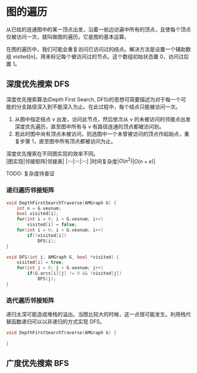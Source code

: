 # 图的遍历

从已给的连通图中的某一顶点出发，沿着一些边访遍中所有的顶点，且使每个顶点仅被访问一次，就叫做图的遍历。它是图的基本运算。

在图的遍历中，我们可能会重复访问已访问过的结点。解决方法是设置一个辅助数组 visited[n]，用来标记每个被访问过的节点。这个数组初始状态置 0，访问过后置 1。

## 深度优先搜索 DFS

深度优先搜索算法(Depth First Search, DFS)的思想可简要描述为对于每一个可能的分支路径深入到不能深入为止。在此过程中，每个结点只能被访问一次。

1. 从图中指定结点 v 出发，访问此节点，然后依次从 v 的未被访问的邻接点出发深度优先遍历，直至图中所有与 v 有路径连通的顶点都被访问到。
2. 若此时图中尚有顶点未被访问，则选图中一个未曾被访问的顶点作起始点，重复步骤 1，直至图中所有顶点都被访问为止。

深度优先搜索在不同图实现的效率不同。  
|图实现|邻接矩阵|邻接表|
|:-:|:-:|:-:|
|时间复杂度|$O(n^2)$|$O(n+e)$|

TODO: 复杂度待查证

### 递归遍历邻接矩阵

```cpp
void DepthFirstSearchTraverse(AMGraph G) {
    int n = G.vexnum;
    bool visited[i];
    for(int i = 0; i < G.vexnum; i++)
        visited[i] = false;
    for(int i = 0; i < G.vexnum; i++)
        if(!visited[i])
            DFS(i);
}

void DFS(int i, AMGraph G, bool *visited) {
    visited[i] = true;
    for(int j = 0; j < G.vexnum; j++)
        if(G.arcs[i][j] != 0 && !visited[j])
            DFS(j);
}
```

### 迭代遍历邻接矩阵

递归太深可能造成堆栈的溢出。当图比较大的时候，这一点很可能发生。利用栈代替函数递归可以以非递归的方式实现 DFS。

```cpp
void DepthFirstSearchTraverse(AMGraph G) {
    
}
```

## 广度优先搜索 BFS


